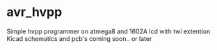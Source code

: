 # avr_hvpp
Simple hvpp programmer on atmega8 and 1602A lcd with twi extention<br>
Kicad schematics and pcb's coming soon.. or later 

